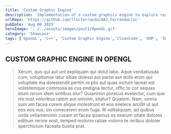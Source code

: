 ```yaml
---
title: 'Custom Graphic Engine'
description: 'Implementation of a custom graphics engine to explore real-time illumination'
urlRepo: 'https://github.com/llucferrando/AA3_FerrandoLluc'
pubDate: 'Aug 08 2025'
heroImage: '../../assets/images/post1/OpenGL.gif'
category: 'Showcase'
tags: ['OpenGL', 'C++', 'Custom Graphic Engine','CleanCode', 'OOP', 'SOLID']
---
```


<div class="text-justify center">
  <h2 class="font-extrabold">
    CUSTOM GRAPHIC ENGINE IN OPENGL
  </h2>
  <p class="mt-10">

  > Xerum, quo qui aut unt expliquam qui dolut labo. Aque venitatiusda cum, voluptionse latur sitiae dolessi aut parist aut dollo enim qui voluptate ma dolestendit peritin re plis aut quas inctum laceat est volestemque commosa as cus endigna tectur, offic to cor sequas etum rerum idem sintibus eiur? Quianimin porecus evelectur, cum que nis nust voloribus ratem aut omnimi, sitatur? Quiatem. Nam, omnis sum am facea corem alique molestrunt et eos evelece arcillit ut aut eos eos nus, sin conecerem erum fuga. Ri oditatquam, ad quibus unda veliamenimin cusam et facea ipsamus es exerum sitate dolores editium rerore eost, temped molorro ratiae volorro te reribus dolorer sperchicium faceata tiustia prat.
  </p>

  
  


</div>



